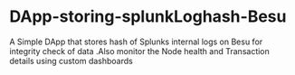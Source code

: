 # DApp-storing-splunkLoghash-Besu
A Simple DApp that stores hash of Splunks internal logs on Besu for integrity check of data .Also monitor the Node health and Transaction details using custom dashboards
